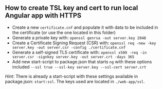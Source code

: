 ## How to create TSL key and cert to run local Angular app with HTTPS

* Create a new `certificate.cnf` and populate it with data to be included in the certificate (or use the one located in this folder) 
* Generate a private key with: `openssl genrsa -out server.key 2048`
* Create a Certificate Signing Request (CSR) with: `openssl req -new -key server.key -out server.csr -config ./certificate.cnf`
* Generate a self-signed TLS certificate with: `openssl x509 -req -in server.csr -signkey server.key -out server.crt -days 365`
* Add new start-script to package.json that starts `ng` with these options included `--ssl true --ssl-key server.key --ssl-cert server.crt`

*Hint*: There is already a start-script with these settings available in package.json: `start:ssl`. The keys used are located in `./web-app/ssl`.

